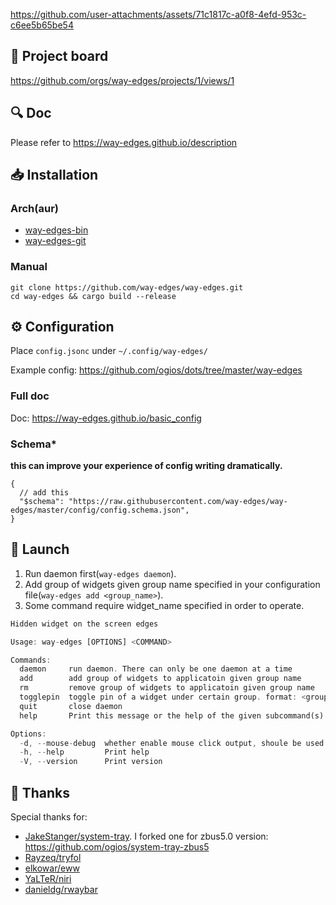 


https://github.com/user-attachments/assets/71c1817c-a0f8-4efd-953c-c6ee5b65be54




## 🫧 Project board
https://github.com/orgs/way-edges/projects/1/views/1

## 🔍 Doc

Please refer to https://way-edges.github.io/description

## 📥 Installation

### Arch(aur)

- [way-edges-bin](https://aur.archlinux.org/packages/way-edges-bin)
- [way-edges-git](https://aur.archlinux.org/packages/way-edges-git)

### Manual

```shell
git clone https://github.com/way-edges/way-edges.git
cd way-edges && cargo build --release
```

## ⚙️ Configuration

Place `config.jsonc` under `~/.config/way-edges/`

Example config: https://github.com/ogios/dots/tree/master/way-edges

### Full doc

Doc: https://way-edges.github.io/basic_config

### Schema*

**this can improve your experience of config writing dramatically.**

```jsonc
{
  // add this
  "$schema": "https://raw.githubusercontent.com/way-edges/way-edges/master/config/config.schema.json",
}
```

## 🚀 Launch

1. Run daemon first(`way-edges daemon`).
2. Add group of widgets given group name specified in your configuration file(`way-edges add <group_name>`).
3. Some command require widget_name specified in order to operate.

```rust
Hidden widget on the screen edges

Usage: way-edges [OPTIONS] <COMMAND>

Commands:
  daemon     run daemon. There can only be one daemon at a time
  add        add group of widgets to applicatoin given group name
  rm         remove group of widgets to applicatoin given group name
  togglepin  toggle pin of a widget under certain group. format: <group_name>:<widget_name>
  quit       close daemon
  help       Print this message or the help of the given subcommand(s)

Options:
  -d, --mouse-debug  whether enable mouse click output, shoule be used width daemon command
  -h, --help         Print help
  -V, --version      Print version
```


## 💛 Thanks
Special thanks for:
- [JakeStanger/system-tray](https://github.com/JakeStanger/system-tray). I forked one for zbus5.0 version: https://github.com/ogios/system-tray-zbus5
- [Rayzeq/tryfol](https://github.com/Rayzeq/tryfol)
- [elkowar/eww](https://github.com/elkowar/eww)
- [YaLTeR/niri](https://github.com/YaLTeR/niri)
- [danieldg/rwaybar](https://github.com/danieldg/rwaybar)
